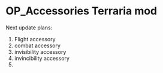 # OP_Accessories Terraria mod
Next update plans:
1. Flight accessory
2. combat accessory
3. invisibility accessory
4. invincibility accessory
5. 

